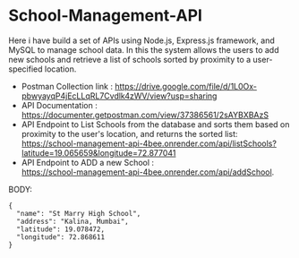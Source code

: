 # School-Management-API
Here i have build a  set of APIs using Node.js, Express.js framework, and MySQL to manage school data. In this the system allows the users to add new schools and retrieve a list of schools sorted by proximity to a user-specified location.

* Postman Collection link : https://drive.google.com/file/d/1L0Ox-pbwyayqP4jEcLLqRL7Cvdlk4zWV/view?usp=sharing
* API Documentation : https://documenter.getpostman.com/view/37386561/2sAYBXBAzS
*  API Endpoint to List Schools from the database and sorts them based on proximity to the user's location, and returns the sorted list:
   https://school-management-api-4bee.onrender.com/api/listSchools?latitude=19.065659&longitude=72.877041
* API Endpoint to ADD a new School :                                                                                                                                           
   https://school-management-api-4bee.onrender.com/api/addSchool.

BODY:
```
{
  "name": "St Marry High School",
  "address": "Kalina, Mumbai",
  "latitude": 19.078472,
  "longitude": 72.868611
}
```
